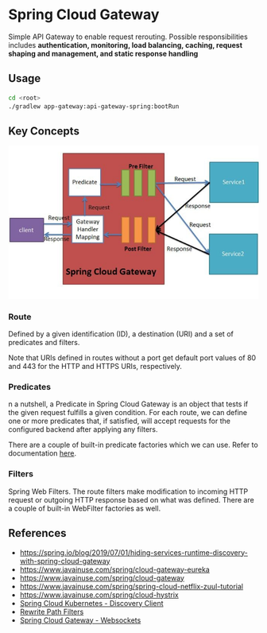 # Spring Cloud Gateway

Simple API Gateway to enable request rerouting. Possible responsibilities includes **authentication, monitoring, load
balancing, caching, request shaping and management, and static response handling**

## Usage

```bash
cd <root>
./gradlew app-gateway:api-gateway-spring:bootRun
```

## Key Concepts

![Spring Cloud Gateway](../../doc/images/spring_cloud_gateway.jpg)

### Route

Defined by a given identification (ID), a destination (URI) and a set of predicates and filters.

Note that URIs defined in routes without a port get default port values of 80 and 443 for the HTTP and HTTPS URIs, respectively.

### Predicates

n a nutshell, a Predicate in Spring Cloud Gateway is an object that tests if the given request fulfills a given condition. 
For each route, we can define one or more predicates that, if satisfied, will accept requests for the configured backend 
after applying any filters.

There are a couple of built-in predicate factories which we can use. Refer to documentation [here](https://cloud.spring.io/spring-cloud-gateway/reference/html/#gateway-request-predicates-factories).

### Filters

Spring Web Filters. The route filters make modification to incoming HTTP request or outgoing HTTP response based on what 
was defined. There are a couple of built-in WebFilter factories as well.

## References
- https://spring.io/blog/2019/07/01/hiding-services-runtime-discovery-with-spring-cloud-gateway
- https://www.javainuse.com/spring/cloud-gateway-eureka
- https://www.javainuse.com/spring/cloud-gateway
- https://www.javainuse.com/spring/spring-cloud-netflix-zuul-tutorial
- https://www.javainuse.com/spring/cloud-hystrix
- [Spring Cloud Kubernetes - Discovery Client](https://www.youtube.com/watch?v=icyHIjfgYRY)
- [Rewrite Path Filters](https://thetechstack.net/spring-cloud-gateway-part-2/)
- [Spring Cloud Gateway - Websockets](https://www.devglan.com/spring-cloud/spring-cloud-gateway-websockets)

